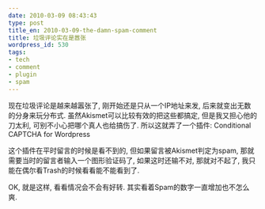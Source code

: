 ```yaml
---
date: 2010-03-09 08:43:43
type: post
title_en: 2010-03-09-the-damn-spam-comment
title: 垃圾评论实在是嚣张
wordpress_id: 530
tags:
- tech
- comment
- plugin
- spam
---
```


现在垃圾评论是越来越嚣张了, 刚开始还是只从一个IP地址来发, 后来就变出无数的分身来玩分布式. 虽然Akismet可以比较有效的把这些都搞定, 但是我又担心他的刀太利, 可别不小心把哪个真人也给搞伤了. 所以这就弄了一个插件: Conditional CAPTCHA for Wordpress

这个插件在平时留言的时候是看不到的, 但如果留言被Akismet判定为spam, 那就需要当时的留言者输入一个图形验证码了, 如果这时还输不对, 那就对不起了, 我只能在偶尔看Trash的时候看看能不能看到了.

OK, 就是这样, 看看情况会不会有好转. 其实看着Spam的数字一直增加也不怎么爽.
